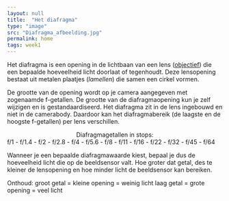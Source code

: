 ```yaml
---
layout: null
title:  "Het diafragma"
type: "image"
src: "Diafragma_afbeelding.jpg"
permalink: home
tags: week1
---
```


Het diafragma is een opening in de lichtbaan van een lens (<u>objectief</u>) die een bepaalde hoeveelheid licht doorlaat of tegenhoudt. Deze lensopening bestaat uit metalen plaatjes (_lamellen_) die samen een cirkel vormen.

De grootte van de opening wordt op je camera aangegeven met zogenaamde f-getallen. De grootte van de diafragmaopening kun je zelf wijzigen en is gestandaardiseerd. Het diafragma zit in de lens ingebouwd en niet in de camerabody. Daardoor kan het diafragmabereik (de laagste en de hoogste f-getallen) per lens verschillen.

<center>Diafragmagetallen in stops: </center>
f/1 - f/1.4 - f/2 - f/2.8 - f/4 - f/5.6 - f/8 - f/11 - f/16 - f/22 - f/32 - f/45 - f/64

Wanneer je een bepaalde diafragmawaarde kiest, bepaal je dus de hoeveelheid licht die op de beeldsensor valt. Hoe groter dat getal, des te kleiner de lensopening en hoe minder licht de beeldsensor kan bereiken.

Onthoud:   groot getal = kleine opening = weinig licht
  laag getal = grote opening = veel licht
